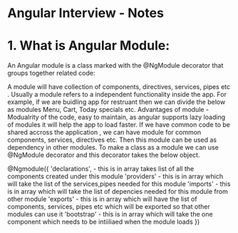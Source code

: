 # Angular Interview - Notes

# 1. What is Angular Module:
   
An Angular module is a class marked with the @NgModule decorator that groups together related code:

A module will have collection of components, directives, services, pipes etc . Usually a module refers to a independent   functionality inside the app. For example, if we are buidling app for restruant then we can divide the below as modules
    Menu, Cart, Today specials etc. 
Advantages of module - Modualrity of the code, easy to maintain, as angular supports lazy loading of modules it will help the app to load faster. If we have common code to be shared accross the application , we can have module for common components, services, directives etc. Then this module can be used as dependency in other modules.
To make a class as a module we can use @NgModule decorator and this decorator takes the below object.

@Ngmodule({
  'declarations', - this is in array takes list of all the components created under this module
  'providers' - this is in array which will take the list of the services,pipes needed for this module
  'imports' - this is in array which will take the list of depencies needed for this module from other module
  'exports' - this is in array which will have the list of components, services, pipes etc which will be exported so that other modules can use it
  'bootstrap' - this is in array which will take the one component which needs to be intiiliaed when the module loads
})
